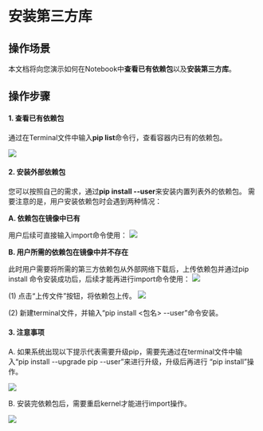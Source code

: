 # 安装第三方库

## 操作场景

本文档将向您演示如何在Notebook中**查看已有依赖包**以及**安装第三方库**。



## 操作步骤

#### **1. 查看已有依赖包**

通过在Terminal文件中输入**pip list**命令行，查看容器内已有的依赖包。

![](https://main.qcloudimg.com/raw/1394023d944f66f15233b076058b0543.png)



#### **2. 安装外部依赖包**

您可以按照自己的需求，通过**pip install --user**来安装内置列表外的依赖包。 需要注意的是，用户安装依赖包时会遇到两种情况：

**A. 依赖包在镜像中已有**

用户后续可直接输入import命令使用： ![](https://main.qcloudimg.com/raw/e0dffd92ba1f9016dd25ecb03c2aac66.png)   

**B. 用户所需的依赖包在镜像中并不存在**

此时用户需要将所需的第三方依赖包从外部网络下载后，上传依赖包并通过pip install 命令安装成功后，后续才能再进行import命令使用： ![](https://main.qcloudimg.com/raw/d3b3fe88ed67815a19419f251a3c5cd8.png)  

(1) 点击“上传文件”按钮，将依赖包上传。 ![](https://main.qcloudimg.com/raw/7371e81145b0a47544d6d087cf75efb3.png)

(2) 新建terminal文件，并输入“pip install <包名> --user”命令安装。 



#### **3. 注意事项**

A. 如果系统出现以下提示代表需要升级pip，需要先通过在terminal文件中输入“pip install --upgrade pip --user”来进行升级，升级后再进行 “pip install”操作。 

   ![](https://main.qcloudimg.com/raw/8076fe29324e3fb55aa0d812982d401b.png)

B. 安装完依赖包后，需要重启kernel才能进行import操作。

   ![](https://main.qcloudimg.com/raw/3e72d7e56d4fcf96f44b4ea6163f1c19.png)

